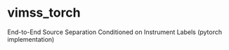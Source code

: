 # vimss_torch
End-to-End Source Separation Conditioned on Instrument Labels (pytorch implementation)
